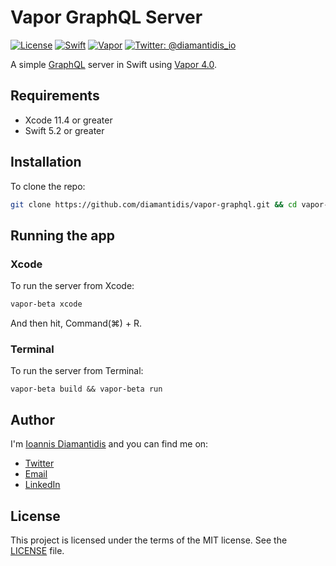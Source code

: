 # Vapor GraphQL Server

[![License](https://img.shields.io/badge/license-MIT-blue.svg)](LICENSE)
[![Swift](https://img.shields.io/badge/Swift-5.2-f05038.svg)](https://swift.org)
[![Vapor](https://img.shields.io/badge/Vapor-4.0-e040fb.svg)](https://docs.vapor.codes/4.0/)
[![Twitter: @diamantidis_io](https://img.shields.io/badge/Twitter-@diamantidis_io-blue.svg?logo=twitter&color=1da1f2&style=flat)](https://twitter.com/diamantidis_io)

A simple [GraphQL] server in Swift using [Vapor 4.0].

## Requirements
* Xcode 11.4 or greater
* Swift 5.2 or greater

## Installation

To clone the repo:

```sh
git clone https://github.com/diamantidis/vapor-graphql.git && cd vapor-graphql
```

## Running the app

### Xcode

To run the server from Xcode:
```sh
vapor-beta xcode
```
And then hit, Command(⌘) + R.


### Terminal

To run the server from Terminal:

```
vapor-beta build && vapor-beta run
```


## Author
I'm [Ioannis Diamantidis] and you can find me on:
* [Twitter]
* [Email]
* [LinkedIn]

## License

This project is licensed under the terms of the MIT license. See the [LICENSE] file.

[GraphQL]: https://graphql.org/
[Vapor 4.0]: https://docs.vapor.codes/4.0/
[Ioannis Diamantidis]: https://diamantidis.github.io
[Twitter]: https://twitter.com/diamantidis_io
[LinkedIn]: http://linkedin.com/in/ioannis-diamantidis
[Email]: mailto:diamantidis@outlook.com
[LICENSE]: LICENSE
